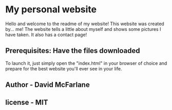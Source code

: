 # My personal website
Hello and welcome to the readme of my website! This website was created by... me! The website tells a little about myself and shows some pictures I have taken. It also has a contact page! 

## Prerequisites: Have the files downloaded
To launch it, just simply open the "index.html" in your browser of choice and prepare for the best website you'll ever see in your life.

## Author - David McFarlane
## license - MIT
